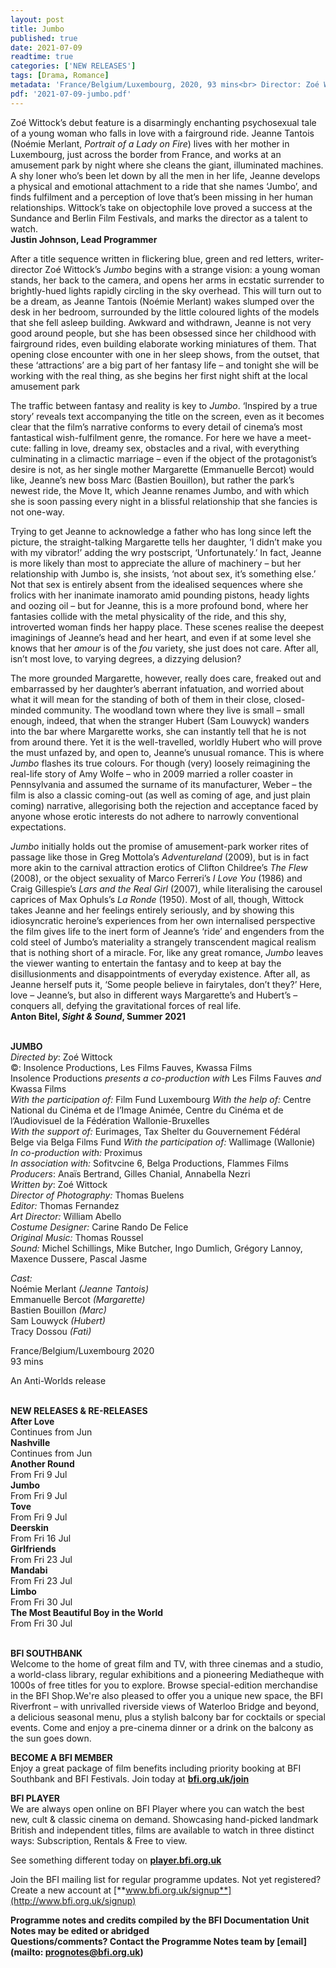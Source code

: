 ```yaml
---
layout: post
title: Jumbo
published: true
date: 2021-07-09
readtime: true
categories: ['NEW RELEASES']
tags: [Drama, Romance]
metadata: 'France/Belgium/Luxembourg, 2020, 93 mins<br> Director: Zoé Wittock'
pdf: '2021-07-09-jumbo.pdf'
---
```


Zoé Wittock’s debut feature is a disarmingly enchanting psychosexual tale of a young woman who falls in love with a fairground ride. Jeanne Tantois (Noémie Merlant, _Portrait of a Lady on Fire_) lives with her mother in Luxembourg, just across the border from France, and works at an amusement park by night where she cleans the giant, illuminated machines. A shy loner who’s been let down by all the men in her life, Jeanne develops a physical and emotional attachment to a ride that she names ‘Jumbo’, and finds fulfilment and a perception of love that’s been missing in her human relationships. Wittock’s take on objectophile love proved a success at the Sundance and Berlin Film Festivals, and marks the director as a talent to watch.  
**Justin Johnson, Lead Programmer**

After a title sequence written in flickering blue, green and red letters, writer-director Zoé Wittock’s _Jumbo_ begins with a strange vision: a young woman stands, her back to the camera, and opens her arms in ecstatic surrender to brightly-hued lights rapidly circling in the sky overhead. This will turn out to be a dream, as Jeanne Tantois (Noémie Merlant) wakes slumped over the desk in her bedroom, surrounded by the little coloured lights of the models that she fell asleep building. Awkward and withdrawn, Jeanne is not very good around people, but she has been obsessed since her childhood with fairground rides, even building elaborate working miniatures of them. That opening close encounter with one in her sleep shows, from the outset, that these ‘attractions’ are a big part of her fantasy life – and tonight she will be working with the real thing, as she begins her first night shift at the local amusement park

The traffic between fantasy and reality is key to _Jumbo_. ‘Inspired by a true story’ reveals text accompanying the title on the screen, even as it becomes clear that the film’s narrative conforms to every detail of cinema’s most fantastical wish-fulfilment genre, the romance. For here we have a meet-cute: falling in love, dreamy sex, obstacles and a rival, with everything culminating in a climactic marriage – even if the object of the protagonist’s desire is not, as her single mother Margarette (Emmanuelle Bercot) would like, Jeanne’s new boss Marc (Bastien Bouillon), but rather the park’s newest ride, the Move It, which Jeanne renames Jumbo, and with which she is soon passing every night in a blissful relationship that she fancies is not one-way.

Trying to get Jeanne to acknowledge a father who has long since left the picture, the straight-talking Margarette tells her daughter, ‘I didn’t make you with my vibrator!’ adding the wry postscript, ‘Unfortunately.’ In fact, Jeanne is more likely than most to appreciate the allure of machinery – but her relationship with Jumbo is, she insists, ‘not about sex, it’s something else.’  Not that sex is entirely absent from the idealised sequences where she frolics with her inanimate inamorato amid pounding pistons, heady lights and oozing oil – but for Jeanne, this is a more profound bond, where her fantasies collide with the metal physicality of the ride, and this shy, introverted woman finds her happy place. These scenes realise the deepest imaginings of Jeanne’s head and her heart, and even if at some level she knows that her _amour_ is of the _fou_ variety, she just does not care. After all, isn’t most love, to varying degrees, a dizzying delusion?

The more grounded Margarette, however, really does care, freaked out and embarrassed by her daughter’s aberrant infatuation, and worried about what it will mean for the standing of both of them in their close, closed-minded community. The woodland town where they live is small – small enough, indeed, that when the stranger Hubert (Sam Louwyck) wanders into the bar where Margarette works, she can instantly tell that he is not from around there. Yet it is the well-travelled, worldly Hubert who will prove the must unfazed by, and open to, Jeanne’s unusual romance. This is where _Jumbo_ flashes its true colours. For though (very) loosely reimagining the real-life story of Amy Wolfe – who in 2009 married a roller coaster in Pennsylvania and assumed the surname of its manufacturer, Weber – the film is also a classic coming-out (as well as coming of age, and just plain coming) narrative, allegorising both the rejection and acceptance faced by anyone whose erotic interests do not adhere to narrowly conventional expectations.

_Jumbo_ initially holds out the promise of amusement-park worker rites of passage like those in Greg Mottola’s _Adventureland_ (2009), but is in fact more akin to the carnival attraction erotics of Clifton Childree’s _The Flew_ (2008), or the object sexuality of Marco Ferreri’s _I Love You_ (1986) and Craig Gillespie’s _Lars and the Real Girl_ (2007), while literalising the carousel caprices of Max Ophuls’s _La Ronde_ (1950). Most of all, though, Wittock takes Jeanne and her feelings entirely seriously, and by showing this idiosyncratic heroine’s experiences from her own internalised perspective the film gives life to the inert form of Jeanne’s ‘ride’ and engenders from the cold steel of Jumbo’s materiality a strangely transcendent magical realism that is nothing short of a miracle. For, like any great romance, _Jumbo_ leaves the viewer wanting to entertain the fantasy and to keep at bay the disillusionments and disappointments of everyday existence. After all, as Jeanne herself puts it, ‘Some people believe in fairytales, don’t they?’ Here, love – Jeanne’s, but also in different ways Margarette’s and Hubert’s – conquers all, defying the gravitational forces of real life.  
**Anton Bitel, _Sight & Sound_, Summer 2021**
<br><br>


**JUMBO**<br>
_Directed by_: Zoé Wittock<br>
©: Insolence Productions, Les Films Fauves, Kwassa Films<br>
Insolence Productions _presents a co-production with_ Les Films Fauves _and_ Kwassa Films<br>
_With the participation of:_ Film Fund Luxembourg _With the help of:_ Centre National du Cinéma et de l’Image Animée, Centre du Cinéma et de l’Audiovisuel de la Fédération Wallonie-Bruxelles<br>
_With the support of:_ Eurimages, Tax Shelter du Gouvernement Fédéral Belge via Belga Films Fund _With the participation of:_ Wallimage (Wallonie)<br>
_In co-production with:_ Proximus<br>
_In association with:_ Sofitvcine 6, Belga Productions, Flammes Films<br>
_Producers_: Anaïs Bertrand, Gilles Chanial,  Annabella Nezri  
_Written by_: Zoé Wittock<br>
_Director of Photography:_ Thomas Buelens<br>
_Editor:_ Thomas Fernandez<br>
_Art Director:_ William Abello<br>
_Costume Designer:_ Carine Rando De Felice<br>
_Original Music:_ Thomas Roussel<br>
_Sound:_ Michel Schillings, Mike Butcher,  Ingo Dumlich, Grégory Lannoy, Maxence Dussere, Pascal Jasme<br>

_Cast:_<br>
Noémie Merlant _(Jeanne Tantois)_  
Emmanuelle Bercot _(Margarette)_  
Bastien Bouillon _(Marc)_  
Sam Louwyck _(Hubert)_  
Tracy Dossou _(Fati)_

France/Belgium/Luxembourg 2020<br>
93 mins

An Anti-Worlds release
<br><br>

**NEW RELEASES & RE-RELEASES**<br>
**After Love**<br>
Continues from Jun<br>
**Nashville**<br>
Continues from Jun<br>
**Another Round**<br>
From Fri 9 Jul<br>
**Jumbo**<br>
From Fri 9 Jul<br>
**Tove**<br>
From Fri 9 Jul<br>
**Deerskin**<br>
From Fri 16 Jul<br>
**Girlfriends**<br>
From Fri 23 Jul<br>
**Mandabi**<br>
From Fri 23 Jul<br>
**Limbo**<br>
From Fri 30 Jul<br>
**The Most Beautiful Boy in the World**<br>
From Fri 30 Jul<br>
<br>

**BFI SOUTHBANK**  
Welcome to the home of great film and TV, with three cinemas and a studio, a world-class library, regular exhibitions and a pioneering Mediatheque with 1000s of free titles for you to explore. Browse special-edition merchandise in the BFI Shop.We&#39;re also pleased to offer you a unique new space, the BFI Riverfront – with unrivalled riverside views of Waterloo Bridge and beyond, a delicious seasonal menu, plus a stylish balcony bar for cocktails or special events. Come and enjoy a pre-cinema dinner or a drink on the balcony as the sun goes down.  

**BECOME A BFI MEMBER**  
Enjoy a great package of film benefits including priority booking at BFI Southbank and BFI Festivals. Join today at [**bfi.org.uk/join**](http://www.bfi.org.uk/join)  

**BFI PLAYER**  
 We are always open online on BFI Player where you can watch the best new, cult &amp; classic cinema on demand. Showcasing hand-picked landmark British and independent titles, films are available to watch in three distinct ways: Subscription, Rentals &amp; Free to view.  

See something different today on [**player.bfi.org.uk**](https://player.bfi.org.uk)  

Join the BFI mailing list for regular programme updates. Not yet registered? Create a new account at [**www.bfi.org.uk/signup**](http://www.bfi.org.uk/signup)

**Programme notes and credits compiled by the BFI Documentation Unit  
Notes may be edited or abridged  
Questions/comments? Contact the Programme Notes team by [email](mailto: prognotes@bfi.org.uk)**

<!--stackedit_data:
eyJoaXN0b3J5IjpbLTg3OTE0OTA3NF19
-->